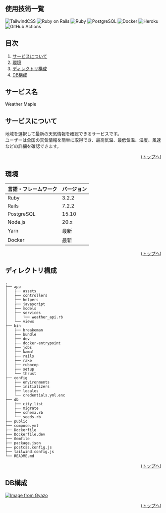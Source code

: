 <div id="top"></div>

## 使用技術一覧

<p style="display: inline">
  <!-- フロントエンドのフレームワーク一覧 -->
  <img src="https://img.shields.io/badge/-TailwindCSS-06B6D4.svg?logo=tailwindcss&style=for-the-badge&logoColor=white" alt="TailwindCSS">
  <!-- バックエンドのフレームワーク一覧 -->
  <img src="https://img.shields.io/badge/-Ruby%20on%20Rails-CC0000.svg?logo=rubyonrails&style=for-the-badge&logoColor=white" alt="Ruby on Rails">
  <!-- バックエンドの言語一覧 -->
  <img src="https://img.shields.io/badge/-Ruby-701516.svg?logo=ruby&style=for-the-badge&logoColor=white" alt="Ruby">
  <!-- ミドルウェア一覧 -->
  <img src="https://img.shields.io/badge/-PostgreSQL-336791.svg?logo=postgresql&style=for-the-badge&logoColor=white" alt="PostgreSQL">
  <!-- インフラ一覧 -->
  <img src="https://img.shields.io/badge/-Docker-2496ED.svg?logo=docker&style=for-the-badge&logoColor=white" alt="Docker">
  <img src="https://img.shields.io/badge/-Heroku-430098.svg?logo=heroku&style=for-the-badge&logoColor=white" alt="Heroku">
  <img src="https://img.shields.io/badge/-Github%20Actions-2088FF.svg?logo=githubactions&style=for-the-badge&logoColor=white" alt="GitHub Actions">
</p>

## 目次

1. [サービスについて](#サービスについて)
2. [環境](#環境)
3. [ディレクトリ構成](#ディレクトリ構成)
4. [DB構成](#DB構成)

## サービス名

Weather Maple

## サービスについて

地域を選択して最新の天気情報を確認できるサービスです。</br>ユーザーは全国の天気情報を簡単に取得でき、最高気温、最低気温、湿度、風速などの詳細を確認できます。

<p align="right">(<a href="#top">トップへ</a>)</p>

## 環境

| 言語・フレームワーク  | バージョン |
| --------------------- | ---------- |
| Ruby                  | 3.2.2      |
| Rails                 | 7.2.2      |
| PostgreSQL            | 15.10      |
| Node.js               | 20.x       |
| Yarn                  | 最新       |
| Docker                | 最新       |

<p align="right">(<a href="#top">トップへ</a>)</p>

## ディレクトリ構成

```plaintext
.
├── app
│   ├── assets
│   ├── controllers
│   ├── helpers
│   ├── javascript
│   ├── models
│   ├── services
│   │   └── weather_api.rb
│   └── views
├── bin
│   ├── breakeman
│   ├── bundle
│   ├── dev
│   ├── docker-entrypoint
│   ├── jobs
│   ├── kamal
│   ├── rails
│   ├── rake
│   ├── rubocop
│   ├── setup
│   └── thrust
├── config
│   ├── environments
│   ├── initializers
│   ├── locales
│   └── credentials.yml.enc
├── db
│   ├── city_list
│   ├── migrate
│   ├── schema.rb
│   └── seeds.rb
├── public
├── compose.yml
├── Dockerfile
├── Dockerfile.dev
├── Gemfile
├── package.json
├── postcss.config.js
├── tailwind.config.js
└── README.md
```

<p align="right">(<a href="#top">トップへ</a>)</p>

## DB構成 <a id="DB構成"></a>

[![Image from Gyazo](https://i.gyazo.com/15392c72f0208f1a6bb18595c7d9a982.png)](https://gyazo.com/15392c72f0208f1a6bb18595c7d9a982)

<p align="right">(<a href="#top">トップへ</a>)</p>